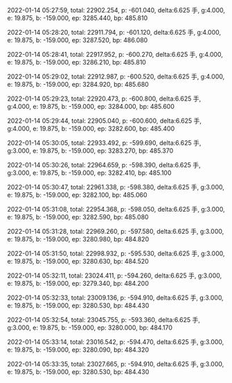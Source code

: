 2022-01-14 05:27:59, total: 22902.254, p: -601.040, delta:6.625 手, g:4.000, e: 19.875, b: -159.000, ep: 3285.440, bp: 485.810

2022-01-14 05:28:20, total: 22911.794, p: -601.120, delta:6.625 手, g:4.000, e: 19.875, b: -159.000, ep: 3287.520, bp: 486.080

2022-01-14 05:28:41, total: 22917.952, p: -600.270, delta:6.625 手, g:4.000, e: 19.875, b: -159.000, ep: 3286.210, bp: 485.810

2022-01-14 05:29:02, total: 22912.987, p: -600.520, delta:6.625 手, g:4.000, e: 19.875, b: -159.000, ep: 3284.920, bp: 485.680

2022-01-14 05:29:23, total: 22920.473, p: -600.800, delta:6.625 手, g:4.000, e: 19.875, b: -159.000, ep: 3284.000, bp: 485.600

2022-01-14 05:29:44, total: 22905.040, p: -600.600, delta:6.625 手, g:4.000, e: 19.875, b: -159.000, ep: 3282.600, bp: 485.400

2022-01-14 05:30:05, total: 22933.492, p: -599.690, delta:6.625 手, g:3.000, e: 19.875, b: -159.000, ep: 3283.270, bp: 485.370

2022-01-14 05:30:26, total: 22964.659, p: -598.390, delta:6.625 手, g:3.000, e: 19.875, b: -159.000, ep: 3282.410, bp: 485.100

2022-01-14 05:30:47, total: 22961.338, p: -598.380, delta:6.625 手, g:3.000, e: 19.875, b: -159.000, ep: 3282.100, bp: 485.060

2022-01-14 05:31:08, total: 22954.368, p: -598.050, delta:6.625 手, g:3.000, e: 19.875, b: -159.000, ep: 3282.590, bp: 485.080

2022-01-14 05:31:28, total: 22969.260, p: -597.580, delta:6.625 手, g:3.000, e: 19.875, b: -159.000, ep: 3280.980, bp: 484.820

2022-01-14 05:31:50, total: 22998.932, p: -595.530, delta:6.625 手, g:3.000, e: 19.875, b: -159.000, ep: 3280.630, bp: 484.520

2022-01-14 05:32:11, total: 23024.411, p: -594.260, delta:6.625 手, g:3.000, e: 19.875, b: -159.000, ep: 3279.340, bp: 484.200

2022-01-14 05:32:33, total: 23009.136, p: -594.910, delta:6.625 手, g:3.000, e: 19.875, b: -159.000, ep: 3280.530, bp: 484.430

2022-01-14 05:32:54, total: 23045.755, p: -593.360, delta:6.625 手, g:3.000, e: 19.875, b: -159.000, ep: 3280.000, bp: 484.170

2022-01-14 05:33:14, total: 23016.542, p: -594.470, delta:6.625 手, g:3.000, e: 19.875, b: -159.000, ep: 3280.090, bp: 484.320

2022-01-14 05:33:35, total: 23027.665, p: -594.910, delta:6.625 手, g:3.000, e: 19.875, b: -159.000, ep: 3280.530, bp: 484.430